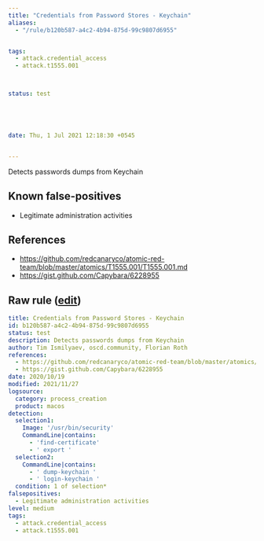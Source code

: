 ```yaml
---
title: "Credentials from Password Stores - Keychain"
aliases:
  - "/rule/b120b587-a4c2-4b94-875d-99c9807d6955"


tags:
  - attack.credential_access
  - attack.t1555.001



status: test





date: Thu, 1 Jul 2021 12:18:30 +0545


---
```


Detects passwords dumps from Keychain

<!--more-->


## Known false-positives

* Legitimate administration activities



## References

* https://github.com/redcanaryco/atomic-red-team/blob/master/atomics/T1555.001/T1555.001.md
* https://gist.github.com/Capybara/6228955


## Raw rule ([edit](https://github.com/SigmaHQ/sigma/edit/master/rules/linux/macos/process_creation/proc_creation_macos_creds_from_keychain.yml))
```yaml
title: Credentials from Password Stores - Keychain
id: b120b587-a4c2-4b94-875d-99c9807d6955
status: test
description: Detects passwords dumps from Keychain
author: Tim Ismilyaev, oscd.community, Florian Roth
references:
  - https://github.com/redcanaryco/atomic-red-team/blob/master/atomics/T1555.001/T1555.001.md
  - https://gist.github.com/Capybara/6228955
date: 2020/10/19
modified: 2021/11/27
logsource:
  category: process_creation
  product: macos
detection:
  selection1:
    Image: '/usr/bin/security'
    CommandLine|contains:
      - 'find-certificate'
      - ' export '
  selection2:
    CommandLine|contains:
      - ' dump-keychain '
      - ' login-keychain '
  condition: 1 of selection*
falsepositives:
  - Legitimate administration activities
level: medium
tags:
  - attack.credential_access
  - attack.t1555.001

```
